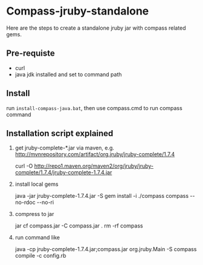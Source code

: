 Compass-jruby-standalone
===========
Here are the steps to create a standalone jruby jar with compass related gems.

## Pre-requiste

- curl
- java jdk installed and set to command path

## Install

run `install-compass-java.bat`, then use compass.cmd to run compass command

## Installation script explained

1. get jruby-complete-*.jar via maven, e.g. http://mvnrepository.com/artifact/org.jruby/jruby-complete/1.7.4

    curl -O http://repo1.maven.org/maven2/org/jruby/jruby-complete/1.7.4/jruby-complete-1.7.4.jar

2. install local gems

    java -jar jruby-complete-1.7.4.jar -S gem install -i ./compass compass --no-rdoc --no-ri

3. compress to jar

    jar cf compass.jar -C compass.jar .
    rm -rf compass

4. run command like

    java -cp jruby-complete-1.7.4.jar;compass.jar org.jruby.Main -S compass compile -c config.rb
